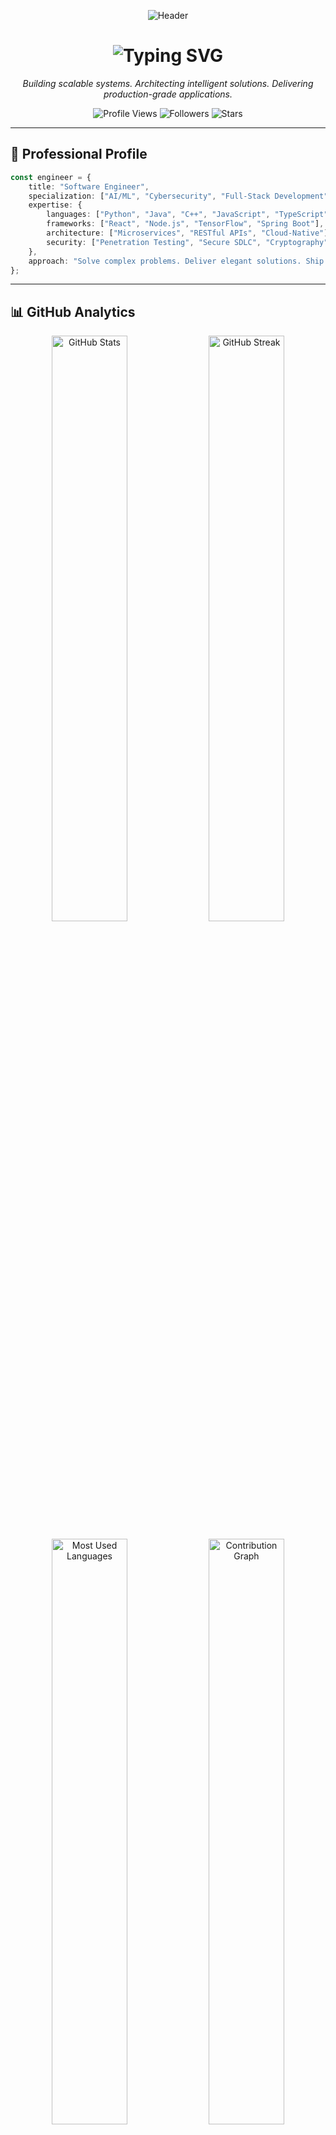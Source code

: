 <!-- 🌌 GitHub Profile Banner -->
<p align="center">
  <img src="https://github.com/mohamedalrashadi/mohamedalrashadi/blob/main/github-header-banner.png" alt="Header" />
</p>

<h1 align="center">
  <img src="https://readme-typing-svg.herokuapp.com?font=Fira+Code&weight=600&size=28&pause=1000&color=58A6FF&center=true&vCenter=true&width=600&lines=Mohammed+Al+Rashadi;Software+Engineer;AI+%7C+Security+%7C+Full+Stack;Architect+of+Digital+Solutions" alt="Typing SVG" />
</h1>

<p align="center">
  <em>Building scalable systems. Architecting intelligent solutions. Delivering production-grade applications.</em>
</p>

<p align="center">
  <img src="https://komarev.com/ghpvc/?username=mohamedalrashadi&label=Profile%20Views&color=0891b2&style=flat" alt="Profile Views" />
  <img src="https://img.shields.io/github/followers/mohamedalrashadi?label=Followers&style=flat&color=0891b2" alt="Followers" />
  <img src="https://img.shields.io/github/stars/mohamedalrashadi?label=Total%20Stars&style=flat&color=0891b2" alt="Stars" />
</p>

---

## 💼 **Professional Profile**

```typescript
const engineer = {
    title: "Software Engineer",
    specialization: ["AI/ML", "Cybersecurity", "Full-Stack Development"],
    expertise: {
        languages: ["Python", "Java", "C++", "JavaScript", "TypeScript"],
        frameworks: ["React", "Node.js", "TensorFlow", "Spring Boot"],
        architecture: ["Microservices", "RESTful APIs", "Cloud-Native"],
        security: ["Penetration Testing", "Secure SDLC", "Cryptography"]
    },
    approach: "Solve complex problems. Deliver elegant solutions. Ship at scale."
};
```

---

## 📊 **GitHub Analytics**

<p align="center">
  <img width="49%" src="https://github-readme-stats.vercel.app/api?username=mohamedalrashadi&show_icons=true&theme=github_dark&hide_border=true&bg_color=0D1117&title_color=58A6FF&icon_color=1F6FEB&text_color=C9D1D9&ring_color=58A6FF&count_private=true&include_all_commits=true&cache_seconds=1800" alt="GitHub Stats" />
  <img width="49%" src="https://streak-stats.demolab.com/?user=mohamedalrashadi&theme=github-dark-blue&hide_border=true&background=0D1117&ring=58A6FF&fire=FF6B6B&currStreakLabel=58A6FF&sideLabels=C9D1D9&dates=8B949E" alt="GitHub Streak" />
</p>

<p align="center">
  <img width="49%" src="https://github-readme-stats.vercel.app/api/top-langs/?username=mohamedalrashadi&layout=compact&theme=github_dark&hide_border=true&bg_color=0D1117&title_color=58A6FF&text_color=C9D1D9&langs_count=8&hide=html,css" alt="Most Used Languages" />
  <img width="49%" src="https://github-readme-activity-graph.vercel.app/graph?username=mohamedalrashadi&theme=github-compact&hide_border=true&bg_color=0D1117&color=58A6FF&line=1F6FEB&point=58A6FF&area=true&area_color=1F6FEB&height=180" alt="Contribution Graph" />
</p>

---

## 🛠️ **Technology Stack**

<div align="center">

### Languages & Core Technologies

![Python](https://img.shields.io/badge/Python-3776AB?style=for-the-badge&logo=python&logoColor=white)
![Java](https://img.shields.io/badge/Java-ED8B00?style=for-the-badge&logo=openjdk&logoColor=white)
![C++](https://img.shields.io/badge/C++-00599C?style=for-the-badge&logo=cplusplus&logoColor=white)
![JavaScript](https://img.shields.io/badge/JavaScript-F7DF1E?style=for-the-badge&logo=javascript&logoColor=black)
![TypeScript](https://img.shields.io/badge/TypeScript-007ACC?style=for-the-badge&logo=typescript&logoColor=white)

### Web Technologies

![HTML5](https://img.shields.io/badge/HTML5-E34F26?style=for-the-badge&logo=html5&logoColor=white)
![CSS3](https://img.shields.io/badge/CSS3-1572B6?style=for-the-badge&logo=css3&logoColor=white)
![React](https://img.shields.io/badge/React-20232A?style=for-the-badge&logo=react&logoColor=61DAFB)
![Node.js](https://img.shields.io/badge/Node.js-339933?style=for-the-badge&logo=nodedotjs&logoColor=white)
![Express.js](https://img.shields.io/badge/Express.js-000000?style=for-the-badge&logo=express&logoColor=white)

### AI/ML & Data Science

![TensorFlow](https://img.shields.io/badge/TensorFlow-FF6F00?style=for-the-badge&logo=tensorflow&logoColor=white)
![PyTorch](https://img.shields.io/badge/PyTorch-EE4C2C?style=for-the-badge&logo=pytorch&logoColor=white)
![scikit-learn](https://img.shields.io/badge/scikit--learn-F7931E?style=for-the-badge&logo=scikit-learn&logoColor=white)
![Pandas](https://img.shields.io/badge/Pandas-150458?style=for-the-badge&logo=pandas&logoColor=white)
![NumPy](https://img.shields.io/badge/NumPy-013243?style=for-the-badge&logo=numpy&logoColor=white)

### Database & Cloud

![PostgreSQL](https://img.shields.io/badge/PostgreSQL-316192?style=for-the-badge&logo=postgresql&logoColor=white)
![MongoDB](https://img.shields.io/badge/MongoDB-47A248?style=for-the-badge&logo=mongodb&logoColor=white)
![Redis](https://img.shields.io/badge/Redis-DC382D?style=for-the-badge&logo=redis&logoColor=white)
![AWS](https://img.shields.io/badge/AWS-232F3E?style=for-the-badge&logo=amazon-aws&logoColor=white)
![Docker](https://img.shields.io/badge/Docker-2496ED?style=for-the-badge&logo=docker&logoColor=white)

### Tools & Platforms

![Git](https://img.shields.io/badge/Git-F05032?style=for-the-badge&logo=git&logoColor=white)
![Linux](https://img.shields.io/badge/Linux-FCC624?style=for-the-badge&logo=linux&logoColor=black)
![VS Code](https://img.shields.io/badge/VS_Code-007ACC?style=for-the-badge&logo=visual-studio-code&logoColor=white)
![Postman](https://img.shields.io/badge/Postman-FF6C37?style=for-the-badge&logo=postman&logoColor=white)

</div>

---

## 📂 **Featured Projects**

<div align="center">
  <a href="https://github.com/mohamedalrashadi/Java">
    <img width="49%" src="https://github-readme-stats.vercel.app/api/pin/?username=mohamedalrashadi&repo=Java&theme=github_dark&hide_border=true&bg_color=0D1117&title_color=58A6FF&icon_color=1F6FEB&text_color=C9D1D9&description_lines_count=2" />
  </a>
  <a href="https://github.com/mohamedalrashadi/Cpp">
    <img width="49%" src="https://github-readme-stats.vercel.app/api/pin/?username=mohamedalrashadi&repo=Cpp&theme=github_dark&hide_border=true&bg_color=0D1117&title_color=58A6FF&icon_color=1F6FEB&text_color=C9D1D9&description_lines_count=2" />
  </a>
</div>

<div align="center">
  <a href="https://github.com/mohamedalrashadi/Python">
    <img width="49%" src="https://github-readme-stats.vercel.app/api/pin/?username=mohamedalrashadi&repo=Python&theme=github_dark&hide_border=true&bg_color=0D1117&title_color=58A6FF&icon_color=1F6FEB&text_color=C9D1D9&description_lines_count=2" />
  </a>
  <a href="https://github.com/mohamedalrashadi/Javascript">
    <img width="49%" src="https://github-readme-stats.vercel.app/api/pin/?username=mohamedalrashadi&repo=Javascript&theme=github_dark&hide_border=true&bg_color=0D1117&title_color=58A6FF&icon_color=1F6FEB&text_color=C9D1D9&description_lines_count=2" />
  </a>
</div>

---

## 🎯 **Development Focus**

<div align="center">

<img src="https://user-images.githubusercontent.com/74038190/212284100-561aa473-3905-4a80-b561-0d28506553ee.gif" width="700">

</div>

<table>
<tr>
<td width="50%" valign="top">

### 💻 **Software Development**
<img align="right" alt="Coding" width="100" src="https://user-images.githubusercontent.com/74038190/229223263-cf2e4b07-2615-4f87-9c38-e37600f8381a.gif">

**Building Strong Foundations**
- 🔹 **Programming Fundamentals** – Mastering syntax, logic, and problem-solving
- 🔹 **Data Structures** – Arrays, linked lists, stacks, queues, trees, graphs
- 🔹 **Algorithms** – Sorting, searching, recursion, dynamic programming
- 🔹 **OOP Principles** – Encapsulation, inheritance, polymorphism
- 🔹 **Design Patterns** – Learning industry-standard solutions
- 🔹 **Version Control** – Git workflows and collaborative development

**Current Projects**
- Building algorithmic problem-solving skills
- Creating clean, maintainable code
- Understanding software architecture patterns

</td>
<td width="50%" valign="top">

### 🤖 **Artificial Intelligence**
<img align="right" alt="AI" width="100" src="https://user-images.githubusercontent.com/74038190/212749447-bfb7e725-6987-49d9-ae85-2015e3e7cc41.gif">

**Exploring Machine Learning**
- 🔹 **Python for AI** – NumPy, Pandas, data manipulation
- 🔹 **ML Algorithms** – Linear regression, decision trees, clustering
- 🔹 **Neural Networks** – Understanding deep learning fundamentals
- 🔹 **Data Science** – Data analysis, visualization, insights
- 🔹 **AI Libraries** – Exploring TensorFlow and scikit-learn
- 🔹 **Model Training** – Learning supervised and unsupervised learning

**Learning Path**
- Completing ML courses and tutorials
- Building small AI models and experiments
- Understanding AI ethics and responsible AI

</td>
</tr>
<tr>
<td width="50%" valign="top">

### 🔐 **Cybersecurity**
<img align="right" alt="Security" width="100" src="https://user-images.githubusercontent.com/74038190/235294019-40007353-6219-4ec5-b661-b3c35136dd0b.gif">

**Learning Security Principles**
- 🔹 **Security Basics** – Understanding threats and vulnerabilities
- 🔹 **Secure Coding** – Writing code resistant to common attacks
- 🔹 **Cryptography** – Encryption, hashing, and digital signatures
- 🔹 **Network Security** – Protocols, firewalls, and secure communication
- 🔹 **Ethical Hacking** – Learning penetration testing basics
- 🔹 **Security Tools** – Exploring industry-standard tools

**Security Journey**
- Studying OWASP Top 10 vulnerabilities
- Learning about security best practices
- Understanding risk assessment and mitigation

</td>
<td width="50%" valign="top">

### 🌐 **Web Development**
<img align="right" alt="Web Dev" width="100" src="https://user-images.githubusercontent.com/74038190/212257467-871d32b7-e401-42e8-a166-fcfd7baa4c6b.gif">

**Mastering Full-Stack Skills**
- 🔹 **HTML5 & CSS3** – Semantic markup, modern styling, animations
- 🔹 **JavaScript** – ES6+, DOM manipulation, async programming
- 🔹 **Responsive Design** – Mobile-first, Flexbox, Grid layouts
- 🔹 **Frontend Frameworks** – Learning React and modern tools
- 🔹 **Backend Development** – Node.js, Express, REST APIs
- 🔹 **Databases** – SQL and NoSQL database fundamentals

**Web Projects**
- Creating responsive, interactive websites
- Building full-stack applications
- Learning modern development workflows

</td>
</tr>
</table>

<div align="center">

<img src="https://user-images.githubusercontent.com/74038190/212284158-e840e285-664b-44d7-b79b-e264b5e54825.gif" width="400">

**🚀 Continuously Learning • 💡 Building Projects • 📈 Growing Skills**

</div>

---

## 🏆 **Learning Journey & Achievements**

<div align="center">

<img src="https://user-images.githubusercontent.com/74038190/212284087-bbe7e430-757e-4901-90bf-4cd2ce3e1852.gif" width="100">

### **Progress Tracker**

<table>
<tr>
<td align="center" width="25%">
<img src="https://user-images.githubusercontent.com/74038190/216122041-518ac897-8d92-4c6b-9b3f-ca01dcaf38ee.png" width="80" />
<br><strong>Languages</strong>
<br>Python • Java • C++ • JavaScript
<br><sub>Building proficiency</sub>
</td>
<td align="center" width="25%">
<img src="https://user-images.githubusercontent.com/74038190/212257454-16e3712e-945a-4ca2-b238-408ad0bf87e6.gif" width="80" />
<br><strong>Problem Solving</strong>
<br>150+ Problems Solved
<br><sub>LeetCode • HackerRank</sub>
</td>
<td align="center" width="25%">
<img src="https://user-images.githubusercontent.com/74038190/212257472-08e52665-c503-4bd9-aa20-f5a4dae769b5.gif" width="80" />
<br><strong>Projects</strong>
<br>15+ Projects Built
<br><sub>Web • AI • Algorithms</sub>
</td>
<td align="center" width="25%">
<img src="https://user-images.githubusercontent.com/74038190/212257468-1e9a91f1-b626-4baa-b15d-5c385dfa7ed2.gif" width="80" />
<br><strong>Learning</strong>
<br>Daily Coding Practice
<br><sub>Continuous improvement</sub>
</td>
</tr>
</table>

<img src="https://github-profile-trophy.vercel.app/?username=mohamedalrashadi&theme=tokyonight&no-frame=true&no-bg=false&margin-w=4&row=2&column=4" alt="GitHub Trophies" />

</div>

---

## 📚 **2025 Learning Goals**

<div align="center">

<img src="https://user-images.githubusercontent.com/74038190/212749695-a6817c5a-a794-462b-afca-1b5ce4ec2d36.gif" width="400">

</div>

```yaml
Programming Mastery:
  ✓ Complete 300+ coding challenges across platforms
  ✓ Master Data Structures & Algorithms fundamentals
  ✓ Build 20+ meaningful projects showcasing different skills
  ✓ Contribute to open-source repositories

Web Development:
  ✓ Create 10 responsive, interactive web applications
  ✓ Master React and modern frontend frameworks
  ✓ Build full-stack applications with databases
  ✓ Learn deployment and cloud hosting

AI & Machine Learning:
  ✓ Complete comprehensive ML/AI courses
  ✓ Build 5 AI projects (classification, NLP, computer vision)
  ✓ Understand neural networks and deep learning
  ✓ Work with real-world datasets

Cybersecurity:
  ✓ Study OWASP Top 10 and common vulnerabilities
  ✓ Learn penetration testing fundamentals
  ✓ Practice secure coding in all projects
  ✓ Explore ethical hacking tools and techniques

Professional Growth:
  ✓ Build strong GitHub portfolio
  ✓ Network with developers and join tech communities
  ✓ Write technical blog posts
  ✓ Participate in hackathons and coding competitions
```

<div align="center">

<img src="https://user-images.githubusercontent.com/74038190/212284115-f47cd8ff-2ffb-4b04-b5bf-4d1c14c0247f.gif" width="1000">

</div>

---

## 💡 **My Philosophy**

<div align="center">

<img src="https://user-images.githubusercontent.com/74038190/212749171-b84692a8-2848-41fb-b5f0-881da31b996a.gif" width="400">

<br><br>

> *"Every expert was once a beginner who never gave up."*

<br>

### 🎯 **Core Beliefs**

<table>
<tr>
<td align="center" width="33%">
<img src="https://user-images.githubusercontent.com/74038190/212257465-7ce8d493-cac5-494e-982a-5a9deb852c4b.gif" width="100" />
<br><br>
<strong>Learn by Building</strong>
<br><sub>Theory meets practice</sub>
</td>
<td align="center" width="33%">
<img src="https://user-images.githubusercontent.com/74038190/212257460-738ff738-247f-4445-a718-cdd0ca76e2db.gif" width="100" />
<br><br>
<strong>Consistency Over Intensity</strong>
<br><sub>Daily progress compounds</sub>
</td>
<td align="center" width="33%">
<img src="https://user-images.githubusercontent.com/74038190/212257463-4d082cb4-7483-4eaf-bc25-6dde2628aabd.gif" width="100" />
<br><br>
<strong>Share Knowledge</strong>
<br><sub>Teaching reinforces learning</sub>
</td>
</tr>
</table>

<br>

```diff
+ Start Simple → Practice Daily → Build Projects → Never Stop Learning
```

<br>

**"Code with purpose. Learn with passion. Build with impact."**

<img src="https://user-images.githubusercontent.com/74038190/212284136-03988914-d899-44b4-b1d9-4eeccf656e44.gif" width="1000">

</div>

---

## 🤝 **Let's Connect**

<div align="center">

<img src="https://user-images.githubusercontent.com/74038190/212749447-bfb7e725-6987-49d9-ae85-2015e3e7cc41.gif" width="400">

<br><br>

[![LinkedIn](https://img.shields.io/badge/LinkedIn-0077B5?style=for-the-badge&logo=linkedin&logoColor=white)](https://linkedin.com/in/mohamedalrashadi)
[![Email](https://img.shields.io/badge/Email-D14836?style=for-the-badge&logo=gmail&logoColor=white)](mailto:your.email@example.com)
[![Portfolio](https://img.shields.io/badge/Portfolio-000000?style=for-the-badge&logo=About.me&logoColor=white)](https://yourportfolio.com)
[![Twitter](https://img.shields.io/badge/Twitter-1DA1F2?style=for-the-badge&logo=twitter&logoColor=white)](https://twitter.com/yourusername)

<br>

**I'm Open To:**

<table>
<tr>
<td align="center">
<img src="https://user-images.githubusercontent.com/74038190/216122069-5b8169d7-1d8e-4a13-b245-a8e4176c99f8.png" width="50" />
<br><strong>Collaboration</strong>
<br><sub>On projects & ideas</sub>
</td>
<td align="center">
<img src="https://user-images.githubusercontent.com/74038190/216122065-2f028bae-25d6-4a3c-bc9f-175394ed5011.png" width="50" />
<br><strong>Learning</strong>
<br><sub>Together & sharing</sub>
</td>
<td align="center">
<img src="https://user-images.githubusercontent.com/74038190/216122003-15d9e99d-123b-442e-bd2e-5f2fe5d3a69c.png" width="50" />
<br><strong>Networking</strong>
<br><sub>Connect & grow</sub>
</td>
<td align="center">
<img src="https://user-images.githubusercontent.com/74038190/216121986-1a506a75-2381-41c2-afb4-aaf6e3ad971d.png" width="50" />
<br><strong>Discussion</strong>
<br><sub>Tech & innovation</sub>
</td>
</tr>
</table>

</div>

---

## 📈 **Coding Activity**

<div align="center">

<img src="https://user-images.githubusercontent.com/74038190/212257467-871d32b7-e401-42e8-a166-fcfd7baa4c6b.gif" width="100">

<br><br>

### 💭 **Daily Inspiration**

![Quote](https://quotes-github-readme.vercel.app/api?type=horizontal&theme=tokyonight)

<br>

### 📊 **Contribution Heatmap**

<img src="https://ghchart.rshah.org/58A6FF/mohamedalrashadi" alt="Contribution Graph" />

<br><br>

<img src="https://user-images.githubusercontent.com/74038190/212284158-e840e285-664b-44d7-b79b-e264b5e54825.gif" width="400">

</div>

---

<div align="center">

<img src="https://user-images.githubusercontent.com/74038190/212750155-3ceddfbd-19d3-40a3-87af-8d329c8323c4.gif" width="400">

<br><br>

### 🎯 **"Building the Future, One Line of Code at a Time"**

<br>

**⭐ Star my repos if you find them useful**  
**🔄 Follow to see my learning journey**  
**💬 Let's connect and grow together**

<br>

<img src="https://capsule-render.vercel.app/api?type=waving&color=gradient&customColorList=6,11,20&height=120&section=footer&text=Thanks%20for%20Visiting!&fontSize=35&fontColor=fff&animation=twinkling&fontAlignY=70" />

</div>

---

**Last Updated:** *October 2025*

---

<div align="center">

<img src="https://user-images.githubusercontent.com/74038190/212284100-561aa473-3905-4a80-b561-0d28506553ee.gif" width="800">

> *"Learn, Build, Share, Repeat. The journey of growth never ends."*

</div>
